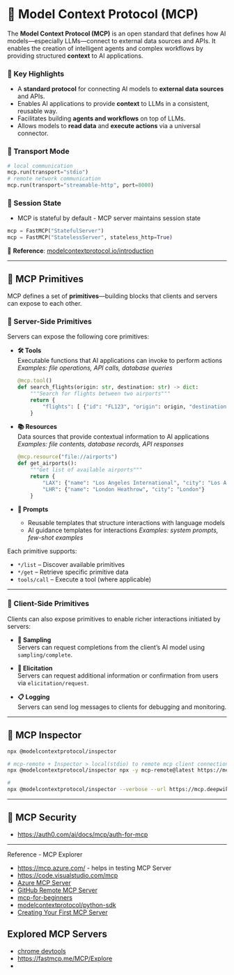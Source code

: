 # 🧠 Model **Context** Protocol (MCP)

The **Model Context Protocol (MCP)** is an open standard that defines how AI models—especially LLMs—connect to external data sources and APIs. It enables the creation of intelligent agents and complex workflows by providing structured **context** to AI applications.

### 🔗 Key Highlights
- A **standard protocol** for connecting AI models to **external data sources** and APIs.
- Enables AI applications to provide **context** to LLMs in a consistent, reusable way.
- Facilitates building **agents and workflows** on top of LLMs.
- Allows models to **read data** and **execute actions** via a universal connector.

### 🔗 Transport Mode
```python
# local communication
mcp.run(transport="stdio")
# remote network communication
mcp.run(transport="streamable-http", port=8000)
```

### 🔗 Session State
- MCP is stateful by default - MCP server maintains session state
```python
mcp = FastMCP("StatefulServer")
mcp = FastMCP("StatelessServer", stateless_http=True)
```
  
📖 **Reference**: [modelcontextprotocol.io/introduction](https://modelcontextprotocol.io/introduction)

---

## 🧩 MCP Primitives

MCP defines a set of **primitives**—building blocks that clients and servers can expose to each other.

### 🔧 Server-Side Primitives
Servers can expose the following core primitives:

- **🛠 Tools**  
  Executable functions that AI applications can invoke to perform actions  
  _Examples: file operations, API calls, database queries_

  ```python
  @mcp.tool()
  def search_flights(origin: str, destination: str) -> dict:
      """Search for flights between two airports"""
      return {
          "flights": [ {"id": "FL123", "origin": origin, "destination": destination, "price": 299} ]
      }
  ```

- **📚 Resources**  
  Data sources that provide contextual information to AI applications  
  _Examples: file contents, database records, API responses_
  ```python
  @mcp.resource("file://airports")
  def get_airports():
      """Get list of available airports"""
      return {
          "LAX": {"name": "Los Angeles International", "city": "Los Angeles"},
          "LHR": {"name": "London Heathrow", "city": "London"}
      }
  ```

- **📝 Prompts**  
  - Reusable templates that structure interactions with language models
  - AI guidance templates for interactions
  _Examples: system prompts, few-shot examples_

Each primitive supports:
- `*/list` – Discover available primitives
- `*/get` – Retrieve specific primitive data
- `tools/call` – Execute a tool (where applicable)

---

### 🤝 Client-Side Primitives
Clients can also expose primitives to enable richer interactions initiated by servers:

- **🎯 Sampling**  
  Servers can request completions from the client’s AI model using `sampling/complete`.

- **💬 Elicitation**  
  Servers can request additional information or confirmation from users via `elicitation/request`.

- **📋 Logging**  
  Servers can send log messages to clients for debugging and monitoring.

---

## 🧩 MCP Inspector

```bash
npx @modelcontextprotocol/inspector

# mcp-remote + Inspector > local(stdio) to remote mcp client connection
npx @modelcontextprotocol/inspector npx -y mcp-remote@latest https://mcp.deepwiki.com/mcp

# 
npx @modelcontextprotocol/inspector --verbose --url https://mcp.deepwiki.com/mcp 
```

---

## 🧩 MCP Security
- https://auth0.com/ai/docs/mcp/auth-for-mcp
---
Reference - MCP Explorer

- https://mcp.azure.com/ - helps in testing MCP Server
- https://code.visualstudio.com/mcp
- [Azure MCP Server](https://learn.microsoft.com/en-us/azure/developer/azure-mcp-server/tools/)
- [GitHub Remote MCP Server](https://github.com/github/github-mcp-server)
- [mcp-for-beginners](https://github.com/microsoft/mcp-for-beginners)
- [modelcontextprotocol/python-sdk](https://github.com/modelcontextprotocol/python-sdk)
- [Creating Your First MCP Server](https://www.youtube.com/watch?v=44SUYJ9fqxs)

## Explored MCP Servers
- [chrome devtools](https://developer.chrome.com/blog/chrome-devtools-mcp)
- https://fastmcp.me/MCP/Explore
- 
